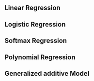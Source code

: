 ## Linear Regression





## Logistic Regression





## Softmax Regression







## Polynomial Regression 



## Generalized additive Model
